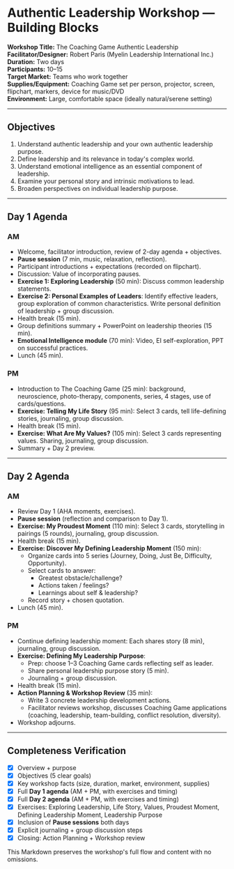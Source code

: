 # Authentic Leadership Workshop — Building Blocks

**Workshop Title:** The Coaching Game Authentic Leadership  
**Facilitator/Designer:** Robert Paris (Myelin Leadership International Inc.)  
**Duration:** Two days  
**Participants:** 10–15  
**Target Market:** Teams who work together  
**Supplies/Equipment:** Coaching Game set per person, projector, screen, flipchart, markers, device for music/DVD  
**Environment:** Large, comfortable space (ideally natural/serene setting)  

---

## Objectives
1. Understand authentic leadership and your own authentic leadership purpose.  
2. Define leadership and its relevance in today's complex world.  
3. Understand emotional intelligence as an essential component of leadership.  
4. Examine your personal story and intrinsic motivations to lead.  
5. Broaden perspectives on individual leadership purpose.  

---

## Day 1 Agenda

### AM
- Welcome, facilitator introduction, review of 2-day agenda + objectives.  
- **Pause session** (7 min, music, relaxation, reflection).  
- Participant introductions + expectations (recorded on flipchart).  
- Discussion: Value of incorporating pauses.  
- **Exercise 1: Exploring Leadership** (50 min): Discuss common leadership statements.  
- **Exercise 2: Personal Examples of Leaders**: Identify effective leaders, group exploration of common characteristics. Write personal definition of leadership + group discussion.  
- Health break (15 min).  
- Group definitions summary + PowerPoint on leadership theories (15 min).  
- **Emotional Intelligence module** (70 min): Video, EI self-exploration, PPT on successful practices.  
- Lunch (45 min).  

### PM
- Introduction to The Coaching Game (25 min): background, neuroscience, photo-therapy, components, series, 4 stages, use of cards/questions.  
- **Exercise: Telling My Life Story** (95 min): Select 3 cards, tell life-defining stories, journaling, group discussion.  
- Health break (15 min).  
- **Exercise: What Are My Values?** (105 min): Select 3 cards representing values. Sharing, journaling, group discussion.  
- Summary + Day 2 preview.  

---

## Day 2 Agenda

### AM
- Review Day 1 (AHA moments, exercises).  
- **Pause session** (reflection and comparison to Day 1).  
- **Exercise: My Proudest Moment** (110 min): Select 3 cards, storytelling in pairings (5 rounds), journaling, group discussion.  
- Health break (15 min).  
- **Exercise: Discover My Defining Leadership Moment** (150 min):  
  - Organize cards into 5 series (Journey, Doing, Just Be, Difficulty, Opportunity).  
  - Select cards to answer:  
    - Greatest obstacle/challenge?  
    - Actions taken / feelings?  
    - Learnings about self & leadership?  
  - Record story + chosen quotation.  
- Lunch (45 min).  

### PM
- Continue defining leadership moment: Each shares story (8 min), journaling, group discussion.  
- **Exercise: Defining My Leadership Purpose**:  
  - Prep: choose 1–3 Coaching Game cards reflecting self as leader.  
  - Share personal leadership purpose story (5 min).  
  - Journaling + group discussion.  
- Health break (15 min).  
- **Action Planning & Workshop Review** (35 min):  
  - Write 3 concrete leadership development actions.  
  - Facilitator reviews workshop, discusses Coaching Game applications (coaching, leadership, team-building, conflict resolution, diversity).  
- Workshop adjourns.  

---

## Completeness Verification
- [x] Overview + purpose  
- [x] Objectives (5 clear goals)  
- [x] Key workshop facts (size, duration, market, environment, supplies)  
- [x] Full **Day 1 agenda** (AM + PM, with exercises and timing)  
- [x] Full **Day 2 agenda** (AM + PM, with exercises and timing)  
- [x] Exercises: Exploring Leadership, Life Story, Values, Proudest Moment, Defining Leadership Moment, Leadership Purpose  
- [x] Inclusion of **Pause sessions** both days  
- [x] Explicit journaling + group discussion steps  
- [x] Closing: Action Planning + Workshop review  

This Markdown preserves the workshop's full flow and content with no omissions.
